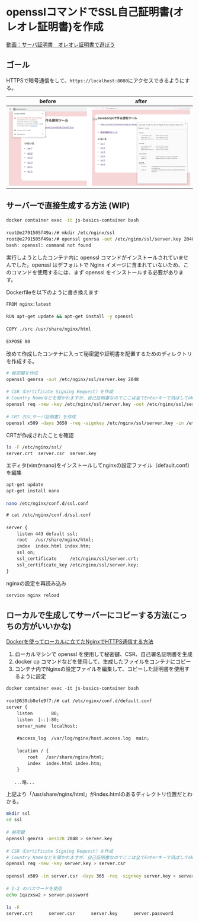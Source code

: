 # opensslコマンドでSSL自己証明書(オレオレ証明書)を作成

[動画：サーバ証明書　オレオレ証明書で遊ぼう](https://www.youtube.com/watch?v=hxlQei0VFrg&ab_channel=%E3%81%BE%E3%81%95%E3%82%8B%E3%81%AE%E5%8B%89%E5%BC%B7%E9%83%A8%E5%B1%8B)

## ゴール

HTTPSで暗号通信をして、``https://localhost:8080``にアクセスできるようにする。

| before | after |
| ------------ | -----------|
| ![Remove blank lines](../assets/img01.png)      | ![Remove blank lines](../assets/img02.png) | 

## サーバーで直接生成する方法 (WIP)

```sh
docker container exec -it js-basics-container bash

root@e2791505f49a:/# mkdir /etc/nginx/ssl
root@e2791505f49a:/# openssl genrsa -out /etc/nginx/ssl/server.key 2048
bash: openssl: command not found
```

実行しようとしたコンテナ内に openssl コマンドがインストールされていませんでした。openssl はデフォルトで Nginx イメージに含まれていないため、このコマンドを使用するには、まず openssl をインストールする必要があります。

Dockerfileを以下のように書き換えます

```sh
FROM nginx:latest

RUN apt-get update && apt-get install -y openssl

COPY ./src /usr/share/nginx/html

EXPOSE 80
```

改めて作成したコンテナに入って秘密鍵や証明書を配置するためのディレクトリを作成する。

```sh
# 秘密鍵を作成
openssl genrsa -out /etc/nginx/ssl/server.key 2048

# CSR（Certificate Signing Request）を作成
# Country Nameなどを聞かれますが、自己証明書なのでここは全てEnterキーで飛ばしてok
openssl req -new -key /etc/nginx/ssl/server.key -out /etc/nginx/ssl/server.csr

# CRT（SSLサーバ証明書）を作成
openssl x509 -days 3650 -req -signkey /etc/nginx/ssl/server.key -in /etc/nginx/ssl/server.csr -out /etc/nginx/ssl/server.crt
```

CRTが作成されたことを確認

```sh
ls -F /etc/nginx/ssl/
server.crt  server.csr	server.key
```

エディタ(vimかnano)をインストールしてnginxの設定ファイル（default.conf）を編集

```sh
apt-get update
apt-get install nano

nano /etc/nginx/conf.d/ssl.conf
```

```txt
# cat /etc/nginx/conf.d/ssl.conf

server {
    listen 443 default ssl;
    root   /usr/share/nginx/html;
    index  index.html index.htm;
    ssl on;
    ssl_certificate     /etc/nginx/ssl/server.crt;
    ssl_certificate_key /etc/nginx/ssl/server.key;
}
```

nginxの設定を再読み込み

```sh
service nginx reload
```

## ローカルで生成してサーバーにコピーする方法(こっちの方がいいかな)

[Dockerを使ってローカルに立てたNginxでHTTPS通信する方法](https://www.engilaboo.com/nginx-docker-https/)

1. ローカルマシンで openssl を使用して秘密鍵、CSR、自己署名証明書を生成
2. docker cp コマンドなどを使用して、生成したファイルをコンテナにコピー
3. コンテナ内でNginxの設定ファイルを編集して、コピーした証明書を使用するように設定

```txt
docker container exec -it js-basics-container bash

root@630cb8efe9f7:/# cat /etc/nginx/conf.d/default.conf
server {
    listen       80;
    listen  [::]:80;
    server_name  localhost;

    #access_log  /var/log/nginx/host.access.log  main;

    location / {
        root   /usr/share/nginx/html;
        index  index.html index.htm;
    }

   ...略...
```

上記より「/usr/share/nginx/html」がindex.htmlのあるディレクトリ位置だとわかる。

```sh
mkdir ssl
cd ssl

# 秘密鍵
openssl genrsa -aes128 2048 > server.key

# CSR（Certificate Signing Request）を作成
# Country Nameなどを聞かれますが、自己証明書なのでここは全てEnterキーで飛ばしてok
openssl req -new -key server.key > server.csr

openssl x509 -in server.csr -days 365 -req -signkey server.key > server.crt

# 1-2 のパスワードを使用
echo 1qazxsw2 > server.password

ls -F
server.crt		server.csr		server.key		server.password
```